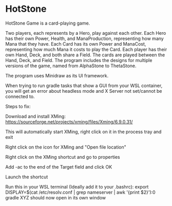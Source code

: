 # HotStone
HotStone Game is a card-playing game.

Two players, each represents by a Hero, play against each other. 
Each Hero has their own Power, Health, and ManaProduction, representing how many Mana that they have.
Each Card has its own Power and ManaCost, representing how much Mana it costs to play the Card.
Each player has their own Hand, Deck, and both share a Field.
The cards are played between the Hand, Deck, and Field.
The program includes the designs for multiple versions of the game, named from AlphaStone to ThetaStone.

The program uses Minidraw as its UI framework.

When trying to run gradle tasks that show a GUI from your WSL container,  you will get an error about headless mode and X Server not set/cannot be connected to.

Steps to fix:

Download and install XMing: https://sourceforge.net/projects/xming/files/Xming/6.9.0.31/

This will  automatically start XMing, right click on it in the process tray and exit

Right click on the icon for XMing and "Open file location"

Right click on the XMing shortcut and go to properties

Add -ac to the end of the Target field and click OK

Launch the shortcut

Run this in your WSL terminal (Ideally add it to your .bashrc):  export DISPLAY=$(cat /etc/resolv.conf | grep nameserver | awk '{print $2}'):0
gradle XYZ  should now open in its own window
